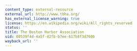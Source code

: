 ```yaml
---
content_type: external-resource
external_url: http://www.tbha.org/
has_external_license_warning: true
license: https://en.wikipedia.org/wiki/All_rights_reserved
status: ''
title: The Boston Harbor Association
uid: 80539f4d-4a5f-42fb-b7ee-617b8f3d760b
wayback_url: ''
---
```

